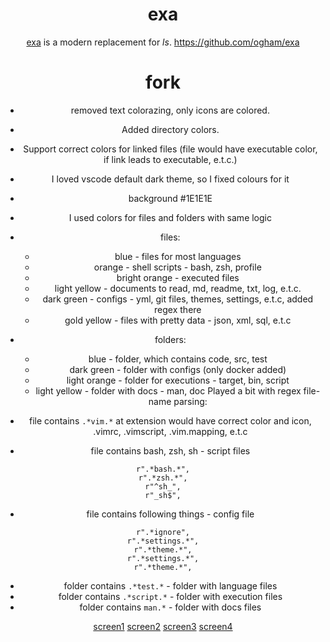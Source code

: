 <div align="center">

# exa

[exa](https://the.exa.website/) is a modern replacement for _ls_.
https://github.com/ogham/exa

# fork
- removed text colorazing, only icons are colored.
- Added directory colors.
- Support correct colors for linked files (file would have executable color, if link leads to executable, e.t.c.)

- I loved vscode default dark theme, so I fixed colours for it
- background #1E1E1E 
- I used colors for files and folders with same logic
- files:
    - blue - files for most languages
    - orange - shell scripts - bash, zsh, profile
    - bright orange - executed files
    - light yellow - documents to read, md, readme, txt, log, e.t.c.
    - dark green - configs - yml, git files, themes, settings, e.t.c, added regex there
    - gold yellow - files with pretty data - json, xml, sql, e.t.c
- folders:
    - blue - folder, which contains code, src, test
    - dark green - folder with configs (only docker added)
    - light orange - folder for executions - target, bin, script
    - light yellow - folder with docs - man, doc
Played a bit with regex file-name parsing:
- file contains `.*vim.*` at extension would have correct color and icon, .vimrc, .vimscript, .vim.mapping, e.t.c
- file contains bash, zsh, sh - script files
```
r".*bash.*",
r".*zsh.*",
r"^sh_",
r"_sh$",
```
- file contains following things - config file
```
r".*ignore",
r".*settings.*",
r".*theme.*",
r".*settings.*",
r".*theme.*",
```
- folder contains `.*test.*` - folder with language files
- folder contains `.*script.*` - folder with execution files
- folder contains `man.*` - folder with docs files

[screen1](Screenshot_2.png)
[screen2](Screenshot_3.png)
[screen3](Screenshot_4.png)
[screen4](Screenshot_5.png)